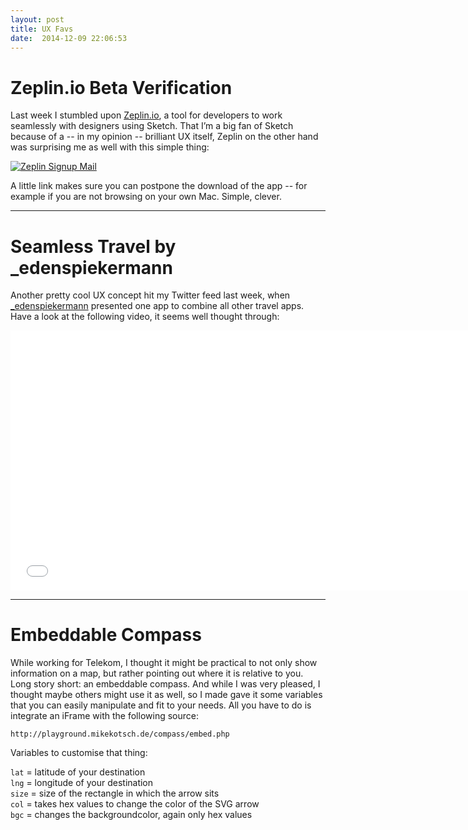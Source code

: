 ```yaml
---
layout: post
title: UX Favs
date:  2014-12-09 22:06:53
---
```



# Zeplin.io Beta Verification
Last week I stumbled upon [Zeplin.io](https://zeplin.io/), a tool for developers to work seamlessly with designers using Sketch. That I’m a big fan of Sketch because of a -- in my opinion -- brilliant UX itself, Zeplin on the other hand was surprising me as well with this simple thing:

[![Zeplin Signup Mail](https://s3.amazonaws.com/f.cl.ly/items/023i3D3t3u2S0f0Y2H1w/Screen%20Shot%202014-12-10%20at%2005.22.09.png)](https://twitter.com/mikekotsch/status/540106046224994304)

A little link makes sure you can postpone the download of the app -- for example if you are not browsing on your own Mac. Simple, clever.

---

# Seamless Travel by _edenspiekermann
Another pretty cool UX concept hit my Twitter feed last week, when [_edenspiekermann](http://www.edenspiekermann.com/) presented one app to combine all other travel apps. Have a look at the following video, it seems well thought through:

<iframe src="//player.vimeo.com/video/96477538?title=0&amp;byline=0&amp;portrait=0&amp;color=a9be00" width="740" height="416" frameborder="0" webkitallowfullscreen mozallowfullscreen allowfullscreen></iframe>

---

# Embeddable Compass
While working for Telekom, I thought it might be practical to not only show information on a map, but rather pointing out where it is relative to you. Long story short: an embeddable compass. And while I was very pleased, I thought maybe others might use it as well, so I made gave it some variables that you can easily manipulate and fit to your needs. All you have to do is integrate an iFrame with the following source:

`http://playground.mikekotsch.de/compass/embed.php`

Variables to customise that thing:

`lat` = latitude of your destination   
`lng` = longitude of your destination   
`size` = size of the rectangle in which the arrow sits   
`col` = takes hex values to change the color of the SVG arrow   
`bgc` = changes the backgroundcolor, again only hex values   